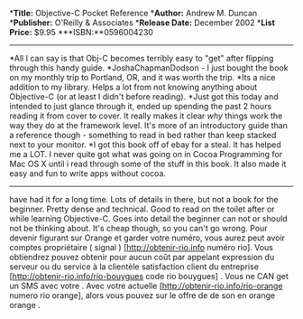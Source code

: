 


***Title:**
Objective-C Pocket Reference
***Author:**
Andrew M. Duncan
***Publisher:**
O'Reilly & Associates
***Release Date:**
December 2002 
***List Price:**
$9.95
***ISBN:**0596004230



----

*All I can say is that Obj-C becomes terribly easy to "get" after flipping through this handy guide.
*JoshaChapmanDodson -  I just bought the book on my monthly trip to Portland, OR, and it was worth the trip.
*Its a nice addition to my library. Helps a lot from not knowing anything about Objective-C (or at least I didn't before reading).
*Just got this today and intended to just glance through it, ended up spending the past 2 hours reading it from cover to cover. It really makes it clear 
*why* things work the way they do at the framework level. It's more of an introductory guide than a reference though - something to read in bed rather than keep stacked next to your monitor.
*I got this book off of ebay for a steal. It has helped me a LOT. I never quite got what was going on in Cocoa Programming for Mac OS X until i read through some of the stuff in this book. It also made it easy and fun to write apps without cocoa. 

----
have had it for a long time. Lots of details in there, but not a book for the beginner. Pretty dense and technical. Good to read on the toilet after or while learning Objective-C. Goes into detail the beginner can not or should not be thinking about.
It's cheap though, so you can't go wrong.
 Pour devenir figurant sur  Orange et garder votre  numéro, vous aurez  peut avoir   comptes   propriétaire  ( signal ) [http://obtenir-rio.info numéro rio]. Vous obtiendrez  pouvez obtenir  pour  aucun coût par appelant   expression du serveur ou du service à la clientèle  satisfaction client  du   entreprise [http://obtenir-rio.info/rio-bouygues code rio bouygues] . Vous ne  CAN   get un SMS avec votre . Avec  votre actuelle [http://obtenir-rio.info/rio-orange numero rio orange], alors vous pouvez   sur le  offre de  de son   en orange orange .
